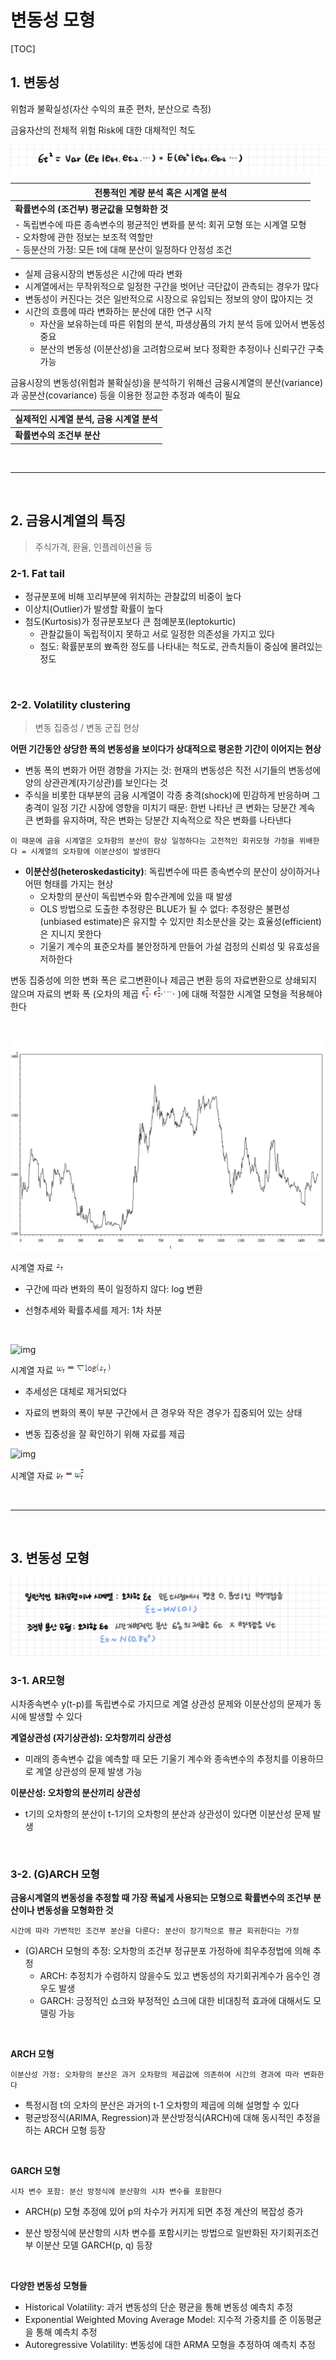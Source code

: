 # 변동성 모형

[TOC]

## 1. 변동성

위험과 불확실성(자산 수익의 표준 편차, 분산으로 측정)

금융자산의 전체적 위험 Risk에 대한 대체적인 척도

![변동성](README.assets/변동성.jpg)

| 전통적인 계량 분석 혹은 시계열 분석                          |
| ------------------------------------------------------------ |
| **확률변수의 (조건부) 평균값을 모형화한 것**                 |
| - 독립변수에 따른 종속변수의 평균적인 변화를 분석: 회귀 모형 또는 시계열 모형<br>- 오차항에 관한 정보는 보조적 역할만<br>- 등분산의 가정: 모든 t에 대해 분산이 일정하다 안정성 조건 |

-  실제 금융시장의 변동성은 시간에 따라 변화
  - 시계열에서는 무작위적으로 일정한 구간을 벗어난 극단값이 관측되는 경우가 많다
  - 변동성이 커진다는 것은 일반적으로 시장으로 유입되는 정보의 양이 많아지는 것
- 시간의 흐름에 따라 변화하는 분산에 대한 연구 시작
  - 자산을 보유하는데 따른 위험의 분석, 파생상품의 가치 분석 등에 있어서 변동성 중요
  - 분산의 변동성 (이분산성)을 고려함으로써 보다 정확한 추정이나 신뢰구간 구축 가능

금융시장의 변동성(위험과 불확실성)을 분석하기 위해선 금융시계열의 분산(variance)과 공분산(covariance) 등을 이용한 정교한 추정과 예측이 필요

| 실제적인 시계열 분석, 금융 시계열 분석 |
| -------------------------------------- |
| **확률변수의 조건부 분산**             |

<br>

---

<br>

## 2. 금융시계열의 특징

> 주식가격, 환율, 인플레이션율 등

### 2-1. Fat  tail

- 정규분포에 비해 꼬리부분에 위치하는 관찰값의 비중이 높다
- 이상치(Outlier)가 발생할 확률이 높다
- 첨도(Kurtosis)가 정규분포보다 큰 첨예분포(leptokurtic)
  - 관찰값들이 독립적이지 못하고 서로 일정한 의존성을 가지고 있다
  - 첨도: 확률분포의 뾰족한 정도를 나타내는 척도로, 관측치들이 중심에 몰려있는 정도

<br>

### 2-2. Volatility  clustering

> 변동 집중성 / 변동 군집 현상

**어떤 기간동안 상당한 폭의 변동성을 보이다가 상대적으로 평온한 기간이 이어지는 현상**

- 변동 폭의 변화가 어떤 경향을 가지는 것: 현재의 변동성은 직전 시기들의 변동성에 양의 상관관계(자기상관)를 보인다는 것
- 주식을 비롯한 대부분의 금융 시계열이 각종 충격(shock)에 민감하게 반응하며 그 충격이 일정 기간 시장에 영향을 미치기 때문: 한번 나타난 큰 변화는 당분간 계속 큰 변화를 유지하며, 작은 변화는 당분간 지속적으로 작은 변화를 나타낸다

```
이 때문에 금융 시계열은 오차항의 분산이 항상 일정하다는 고전적인 회귀모형 가정을 위배한다 = 시계열의 오차항에 이분산성이 발생한다
```

- **이분산성(heteroskedasticity)**: 독립변수에 따른 종속변수의 분산이 상이하거나 어떤 형태를 가지는 현상
  - 오차항의 분산이 독립변수와 함수관계에 있을 때 발생
  - OLS 방법으로 도출한 추정량은 BLUE가 될 수 없다: 추정량은 불편성(unbiased estimate)은 유지할 수 있지만 최소분산을 갖는 효율성(efficient)은 지니지 못한다
  - 기울기 계수의 표준오차를 불안정하게 만들어 가설 검정의 신뢰성 및 유효성을 저하한다

변동 집중성에 의한 변화 폭은 로그변환이나 제곱근 변환 등의 자료변환으로 상쇄되지 않으며 자료의 변화 폭 (오차의 제곱  ![img](README.assets/DRW00006a644b9b.gif) )에 대해 적절한 시계열 모형을 적용해야한다

<br>

![img](README.assets/EMB00006a644b9d.bmp) 

시계열 자료 ![img](README.assets/DRW00006a644ba2.gif)

- 구간에 따라 변화의 폭이 일정하지 않다: log 변환

- 선형추세와 확률추세를 제거: 1차 차분

<br>

![img](README.assets/EMB00006a644b9f.bmp) 

시계열 자료 ![img](README.assets/DRW00006a644ba4.gif)

- 추세성은 대체로 제거되었다

- 자료의 변화의 폭이 부분 구간에서 큰 경우와 작은 경우가 집중되어 있는 상태
- 변동 집중성을 잘 확인하기 위해 자료를 제곱

![img](README.assets/EMB00006a644bab.bmp) 

시계열 자료 ![img](README.assets/DRW00006a644ba9.gif) 

<br>

---

<br>

## 3. 변동성 모형

![변동성모델](README.assets/변동성모델.jpg)

### 3-1. AR모형

시차종속변수 y(t-p)를 독립변수로 가지므로 계열 상관성 문제와 이분산성의 문제가 동시에 발생할 수 있다

**계열상관성 (자기상관성): 오차항끼리 상관성**

- 미래의 종속변수 값을 예측할 때 모든 기울기 계수와 종속변수의 추정치를 이용하므로 계열 상관성의 문제 발생 가능

**이분산성: 오차항의 분산끼리 상관성**

- t기의 오차항의 분산이 t-1기의 오차항의 분산과 상관성이 있다면 이분산성 문제 발생

<br>

### 3-2. (G)ARCH 모형

**금융시계열의 변동성을 추정할 때 가장 폭넓게 사용되는 모형으로 확률변수의 조건부 분산이나 변동성을 모형화한 것**

```
시간에 따라 가변적인 조건부 분산을 다룬다: 분산이 장기적으로 평균 회귀한다는 가정
```

- (G)ARCH 모형의 추정: 오차항의 조건부 정규분포 가정하에 최우추정법에 의해 추정
  - ARCH: 추정치가 수렴하지 않을수도 있고 변동성의 자기회귀계수가 음수인 경우도 발생
  - GARCH: 긍정적인 쇼크와 부정적인 쇼크에 대한 비대칭적 효과에 대해서도 모델링 가능

<br>

**ARCH 모형**

```
이분산성 가정: 오차항의 분산은 과거 오차항의 제곱값에 의존하여 시간의 경과에 따라 변화한다
```

- 특정시점 t의 오차의 분산은 과거의 t-1 오차항의 제곱에 의해 설명할 수 있다
- 평균방정식(ARIMA, Regression)과 분산방정식(ARCH)에 대해 동시적인 추정을 하는 ARCH 모형 등장

<br>

**GARCH 모형**

```
시차 변수 포함: 분산 방정식에 분산항의 시차 변수를 포함한다
```

- ARCH(p) 모형 추정에 있어 p의 차수가 커지게 되면 추정 계산의 복잡성 증가

- 분산 방정식에 분산항의 시차 변수를 포함시키는 방법으로 일반화된 자기회귀조건부 이분산 모델 GARCH(p, q) 등장

<br>

**다양한 변동성 모형들**

- Historical Volatility: 과거 변동성의 단순 평균을 통해 변동성 예측치 추정
- Exponential Weighted Moving Average Model: 지수적 가중치를 준 이동평균을 통해 예측치 추정
- Autoregressive Volatility: 변동성에 대한 ARMA 모형을 추정하여 예측치 추정